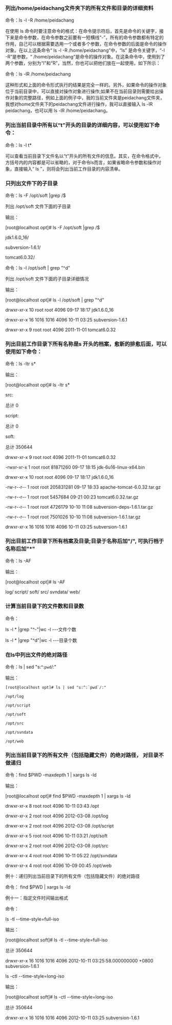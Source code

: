 ### 列出/home/peidachang文件夹下的所有文件和目录的详细资料

命令：ls -l -R /home/peidachang

在使用 ls 命令时要注意命令的格式：在命令提示符后，首先是命令的关键字，接下来是命令参数，在命令参数之前要有一短横线“-”，所有的命令参数都有特定的作用，自己可以根据需要选用一个或者多个参数，在命令参数的后面是命令的操作对象。在以上这条命令“ ls -l -R /home/peidachang”中，“ls” 是命令关键字，“-l -R”是参数，“ /home/peidachang”是命令的操作对象。在这条命令中，使用到了两个参数，分别为“l”和“R”，当然，你也可以把他们放在一起使用，如下所示：

命令：ls -lR /home/peidachang

这种形式和上面的命令形式执行的结果是完全一样的。另外，如果命令的操作对象位于当前目录中，可以直接对操作对象进行操作;如果不在当前目录则需要给出操作对象的完整路径，例如上面的例子中，我的当前文件夹是peidachang文件夹，我想对home文件夹下的peidachang文件进行操作，我可以直接输入 ls -lR peidachang，也可以用 ls -lR /home/peidachang。 

### 列出当前目录中所有以“t”开头的目录的详细内容，可以使用如下命令：

命令：ls -l t*   

可以查看当前目录下文件名以“t”开头的所有文件的信息。其实，在命令格式中，方括号内的内容都是可以省略的，对于命令ls而言，如果省略命令参数和操作对象，直接输入“ ls ”，则将会列出当前工作目录的内容清单。

### 只列出文件下的子目录

命令：ls -F /opt/soft |grep /$  

列出 /opt/soft 文件下面的子目录

输出：

[root@localhost opt]# ls -F /opt/soft |grep /$

jdk1.6.0_16/

subversion-1.6.1/

tomcat6.0.32/

命令：ls -l /opt/soft | grep "^d"

列出 /opt/soft 文件下面的子目录详细情况

输出：

[root@localhost opt]#  ls -l /opt/soft | grep "^d"

drwxr-xr-x 10 root root      4096 09-17 18:17 jdk1.6.0_16

drwxr-xr-x 16 1016 1016      4096 10-11 03:25 subversion-1.6.1

drwxr-xr-x  9 root root      4096 2011-11-01 tomcat6.0.32

### 列出目前工作目录下所有名称是s 开头的档案，愈新的排愈后面，可以使用如下命令：

命令：ls -ltr s*

输出：

[root@localhost opt]# ls -ltr s*

src:

总计 0

script:

总计 0

soft:

总计 350644

drwxr-xr-x  9 root root      4096 2011-11-01 tomcat6.0.32

-rwxr-xr-x  1 root root  81871260 09-17 18:15 jdk-6u16-linux-x64.bin

drwxr-xr-x 10 root root      4096 09-17 18:17 jdk1.6.0_16

-rw-r--r--  1 root root 205831281 09-17 18:33 apache-tomcat-6.0.32.tar.gz

-rw-r--r--  1 root root   5457684 09-21 00:23 tomcat6.0.32.tar.gz

-rw-r--r--  1 root root   4726179 10-10 11:08 subversion-deps-1.6.1.tar.gz

-rw-r--r--  1 root root   7501026 10-10 11:08 subversion-1.6.1.tar.gz

drwxr-xr-x 16 1016 1016      4096 10-11 03:25 subversion-1.6.1

### 列出目前工作目录下所有档案及目录;目录于名称后加"/", 可执行档于名称后加"*" 

命令：ls -AF

输出：

[root@localhost opt]# ls -AF

log/  script/  soft/  src/  svndata/  web/

### 计算当前目录下的文件数和目录数

命令：

ls -l * |grep "^-"|wc -l ---文件个数  

ls -l * |grep "^d"|wc -l    ---目录个数

### 在ls中列出文件的绝对路径

命令：ls | sed "s:^:`pwd`/:"

输出：

    [root@localhost opt]# ls | sed "s:^:`pwd`/:" 

    /opt/log

    /opt/script

    /opt/soft

    /opt/src

    /opt/svndata

    /opt/web

### 列出当前目录下的所有文件（包括隐藏文件）的绝对路径， 对目录不做递归

命令：find $PWD -maxdepth 1 | xargs ls -ld

输出：

[root@localhost opt]# find $PWD -maxdepth 1 | xargs ls -ld

drwxr-xr-x 8 root root 4096 10-11 03:43 /opt

drwxr-xr-x 2 root root 4096 2012-03-08 /opt/log

drwxr-xr-x 2 root root 4096 2012-03-08 /opt/script

drwxr-xr-x 5 root root 4096 10-11 03:21 /opt/soft

drwxr-xr-x 2 root root 4096 2012-03-08 /opt/src

drwxr-xr-x 4 root root 4096 10-11 05:22 /opt/svndata

drwxr-xr-x 4 root root 4096 10-09 00:45 /opt/web

例十：递归列出当前目录下的所有文件（包括隐藏文件）的绝对路径

命令： find $PWD | xargs ls -ld 

例十一：指定文件时间输出格式

命令：

 ls -tl --time-style=full-iso

输出：

[root@localhost soft]# ls -tl --time-style=full-iso 

总计 350644

drwxr-xr-x 16 1016 1016 4096 2012-10-11 03:25:58.000000000 +0800 subversion-1.6.1

 ls -ctl --time-style=long-iso

输出：

[root@localhost soft]# ls -ctl --time-style=long-iso

总计 350644

drwxr-xr-x 16 1016 1016      4096 2012-10-11 03:25 subversion-1.6.1